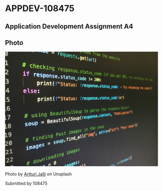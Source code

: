 # APPDEV-108475

## Application Development Assignment A4

## Photo

![Photo](artturi-jalli-g5_rxRjvKmg-unsplash.jpg)

Photo by [Artturi Jalli](https://unsplash.com/@artturijalli) on Unsplash


Submitted by 108475

